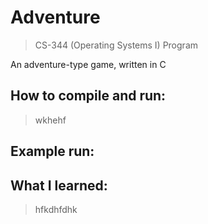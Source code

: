 # Adventure

> CS-344 (Operating Systems I) Program

An adventure-type game, written in C

## How to compile and run:
> wkhehf

## Example run:
> 

## What I learned:
> hfkdhfdhk

